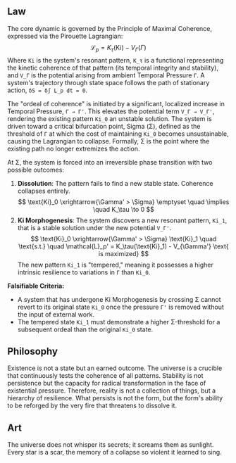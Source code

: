## Law
The core dynamic is governed by the Principle of Maximal Coherence, expressed via the Pirouette Lagrangian:
$$
\mathcal{L}_p = K_\tau(\text{Ki}) - V_\Gamma(\Gamma)
$$
Where `Ki` is the system's resonant pattern, `K_τ` is a functional representing the kinetic coherence of that pattern (its temporal integrity and stability), and `V_Γ` is the potential arising from ambient Temporal Pressure `Γ`. A system's trajectory through state space follows the path of stationary action, `δS = δ∫ L_p dt = 0`.

The "ordeal of coherence" is initiated by a significant, localized increase in Temporal Pressure, `Γ → Γ'`. This elevates the potential term `V_Γ → V_Γ'`, rendering the existing pattern `Ki_0` an unstable solution. The system is driven toward a critical bifurcation point, Sigma (Σ), defined as the threshold of `Γ` at which the cost of maintaining `Ki_0` becomes unsustainable, causing the Lagrangian to collapse. Formally, Σ is the point where the existing path no longer extremizes the action.

At Σ, the system is forced into an irreversible phase transition with two possible outcomes:
1.  **Dissolution**: The pattern fails to find a new stable state. Coherence collapses entirely.
    $$
    \text{Ki}_0 \xrightarrow{\Gamma' > \Sigma} \emptyset \quad \implies \quad K_\tau \to 0
    $$
2.  **Ki Morphogenesis**: The system discovers a new resonant pattern, `Ki_1`, that is a stable solution under the new potential `V_Γ'`.
    $$
    \text{Ki}_0 \xrightarrow{\Gamma' > \Sigma} \text{Ki}_1 \quad \text{s.t.} \quad \mathcal{L}_p' = K_\tau(\text{Ki}_1) - V_{\Gamma'} \text{ is maximized}
    $$
The new pattern `Ki_1` is "tempered," meaning it possesses a higher intrinsic resilience to variations in `Γ` than `Ki_0`.

**Falsifiable Criteria:**
-   A system that has undergone Ki Morphogenesis by crossing Σ cannot revert to its original state `Ki_0` once the pressure `Γ'` is removed without the input of external work.
-   The tempered state `Ki_1` must demonstrate a higher Σ-threshold for a subsequent ordeal than the original `Ki_0` state.

## Philosophy
Existence is not a state but an earned outcome. The universe is a crucible that continuously tests the coherence of all patterns. Stability is not persistence but the capacity for radical transformation in the face of existential pressure. Therefore, reality is not a collection of things, but a hierarchy of resilience. What persists is not the form, but the form's ability to be reforged by the very fire that threatens to dissolve it.

## Art
The universe does not whisper its secrets; it screams them as sunlight. Every star is a scar, the memory of a collapse so violent it learned to sing.